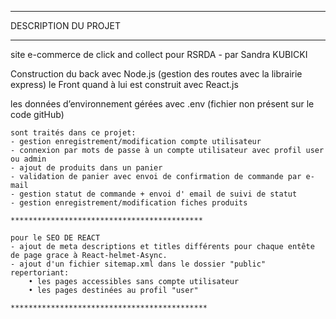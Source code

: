 
*******************************************
DESCRIPTION DU PROJET
*******************************************

site e-commerce de click and collect pour RSRDA - par Sandra KUBICKI




Construction du back avec Node.js (gestion des routes  avec la librairie express) 
le Front quand à lui est construit avec React.js

les données d’environnement gérées avec .env (fichier non présent sur le code gitHub)


    
    sont traités dans ce projet:
    - gestion enregistrement/modification compte utilisateur
    - connexion par mots de passe à un compte utilisateur avec profil user ou admin
    - ajout de produits dans un panier
    - validation de panier avec envoi de confirmation de commande par e-mail
    - gestion statut de commande + envoi d' email de suivi de statut
    - gestion enregistrement/modification fiches produits

    *******************************************

    pour le SEO DE REACT
    - ajout de meta descriptions et titles différents pour chaque entête de page grace à React-helmet-Async.
    - ajout d'un fichier sitemap.xml dans le dossier "public" repertoriant:
        • les pages accessibles sans compte utilisateur
        • les pages destinées au profil "user"
 
    ********************************************
